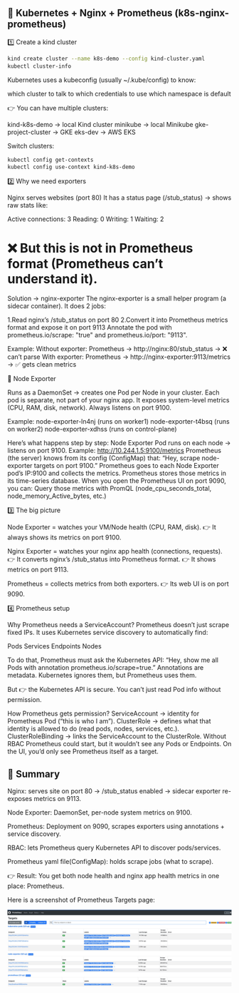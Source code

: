 ## 📘 Kubernetes + Nginx + Prometheus (k8s-nginx-prometheus)

1️⃣ Create a kind cluster

```bash
kind create cluster --name k8s-demo --config kind-cluster.yaml
kubectl cluster-info
```

Kubernetes uses a kubeconfig (usually ~/.kube/config) to know:

which cluster to talk to
which credentials to use
which namespace is default

👉 You can have multiple clusters:

kind-k8s-demo → local Kind cluster
minikube → local Minikube
gke-project-cluster → GKE
eks-dev → AWS EKS

Switch clusters:
```bash
kubectl config get-contexts
kubectl config use-context kind-k8s-demo
```
 2️⃣ Why we need exporters

Nginx serves websites (port 80)
It has a status page (/stub_status) → shows raw stats like:

Active connections: 3
Reading: 0 Writing: 1 Waiting: 2

# ❌ But this is not in Prometheus format (Prometheus can’t understand it).

Solution → nginx-exporter
The nginx-exporter is a small helper program (a sidecar container).
It does 2 jobs:

1.Read nginx’s /stub_status on port 80
2.Convert it into Prometheus metrics format and expose it on port 9113
Annotate the pod with prometheus.io/scrape: "true" and prometheus.io/port: "9113".

Example:
Without exporter:
Prometheus → http://nginx:80/stub_status → ❌ can’t parse
With exporter:
Prometheus → http://nginx-exporter:9113/metrics → ✅ gets clean metrics 

🔹 Node Exporter

Runs as a DaemonSet → creates one Pod per Node in your cluster.
Each pod is separate, not part of your nginx app.
It exposes system-level metrics (CPU, RAM, disk, network).
Always listens on port 9100.

Example:
node-exporter-ln4nj   (runs on worker1)
node-exporter-t4bsq   (runs on worker2)
node-exporter-xdhss   (runs on control-plane)

Here’s what happens step by step:
Node Exporter Pod runs on each node → listens on port 9100.
Example: http://10.244.1.5:9100/metrics
Prometheus (the server) knows from its config (ConfigMap) that:
“Hey, scrape node-exporter targets on port 9100.”
Prometheus goes to each Node Exporter pod’s IP:9100 and collects the metrics.
Prometheus stores those metrics in its time-series database.
When you open the Prometheus UI on port 9090, you can:
Query those metrics with PromQL (node_cpu_seconds_total, node_memory_Active_bytes, etc.)

3️⃣ The big picture

Node Exporter = watches your VM/Node health (CPU, RAM, disk).
👉 It always shows its metrics on port 9100.

Nginx Exporter = watches your nginx app health (connections, requests).
👉 It converts nginx’s /stub_status into Prometheus format.
👉 It shows metrics on port 9113.

Prometheus = collects metrics from both exporters.
👉 Its web UI is on port 9090.


4️⃣ Prometheus setup

Why Prometheus needs a ServiceAccount?
Prometheus doesn’t just scrape fixed IPs.
It uses Kubernetes service discovery to automatically find:

Pods
Services
Endpoints
Nodes

To do that, Prometheus must ask the Kubernetes API:
“Hey, show me all Pods with annotation prometheus.io/scrape=true.”
Annotations are metadata. Kubernetes ignores them, but Prometheus uses them.

But 👉 the Kubernetes API is secure. You can’t just read Pod info without permission.

How Prometheus gets permission?
ServiceAccount → identity for Prometheus Pod (“this is who I am”).
ClusterRole → defines what that identity is allowed to do (read pods, nodes, services, etc.).
ClusterRoleBinding → links the ServiceAccount to the ClusterRole.
Without RBAC
Prometheus could start, but it wouldn’t see any Pods or Endpoints.
On the UI, you’d only see Prometheus itself as a target.

## 🎯 Summary

Nginx: serves site on port 80 → /stub_status enabled → sidecar exporter re-exposes metrics on 9113.

Node Exporter: DaemonSet, per-node system metrics on 9100.

Prometheus: Deployment on 9090, scrapes exporters using annotations + service discovery.

RBAC: lets Prometheus query Kubernetes API to discover pods/services.

Prometheus yaml file(ConfigMap): holds scrape jobs (what to scrape).

👉 Result: You get both node health and nginx app health metrics in one place: Prometheus.

Here is a screenshot of Prometheus Targets page:

![Prometheus Targets](images/screenshots.jpeg)